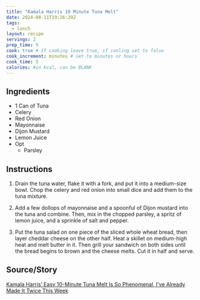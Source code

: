 ```yaml
---
title: "Kamala Harris 10 Minute Tuna Melt"
date: 2024-08-11T19:26:29Z
tags: 
  - lunch
layout: recipe
servings: 2
prep_time: 5
cook: true # If cooking leave true, if cooling set to false
cook_increment: minutes # set to minutes or hours
cook_time: 5
calories: #in kcal, can be BLANK
---
```


## Ingredients

- 1 Can of Tuna
- Celery
- Red Onion
- Mayonnaise
- Dijon Mustard
- Lemon Juice
- Opt
  - Parsley

## Instructions

1. Drain the tuna water, flake it with a fork, and put it into a medium-size bowl. Chop the celery and red onion into small dice and add them to the tuna mixture.

2. Add a few dollops of mayonnaise and a spoonful of Dijon mustard into the tuna and combine. Then, mix in the chopped parsley, a spritz of lemon juice, and a sprinkle of salt and pepper.

3. Put the tuna salad on one piece of the sliced whole wheat bread, then layer cheddar cheese on the other half. Heat a skillet on medium-high heat and melt butter in it. Then grill your sandwich on both sides until the bread begins to brown and the cheese melts. Cut it in half and serve.

## Source/Story

[Kamala Harris’ Easy 10-Minute Tuna Melt Is So Phenomenal, I’ve Already Made It Twice This Week](https://www.thekitchn.com/kamala-harris-tuna-melt-recipe-review-23673817)
